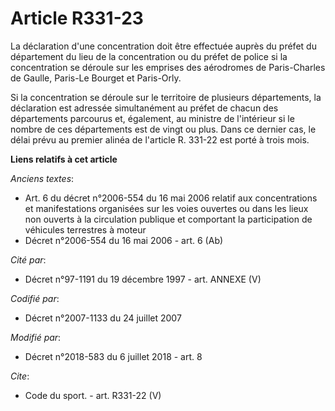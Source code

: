 # Article R331-23

La déclaration d'une concentration doit être effectuée auprès du préfet du département du lieu de la concentration ou du
préfet de police si la concentration se déroule sur les emprises des aérodromes de Paris-Charles de Gaulle, Paris-Le Bourget
et Paris-Orly.

Si la concentration se déroule sur le territoire de plusieurs départements, la déclaration est adressée simultanément au
préfet de chacun des départements parcourus et, également, au ministre de l'intérieur si le nombre de ces départements est de
vingt ou plus. Dans ce dernier cas, le délai prévu au premier alinéa de l'article R. 331-22 est porté à trois mois.

**Liens relatifs à cet article**

_Anciens textes_:

  - Art. 6 du décret n°2006-554 du 16 mai 2006 relatif aux concentrations et manifestations organisées sur les voies ouvertes ou dans les lieux non ouverts à la circulation publique et comportant la participation de véhicules terrestres à moteur
  - Décret n°2006-554 du 16 mai 2006 - art. 6 (Ab)

_Cité par_:

  - Décret n°97-1191 du 19 décembre 1997 - art. ANNEXE (V)

_Codifié par_:

  - Décret n°2007-1133 du 24 juillet 2007

_Modifié par_:

  - Décret n°2018-583 du 6 juillet 2018 - art. 8

_Cite_:

  - Code du sport. - art. R331-22 (V)
